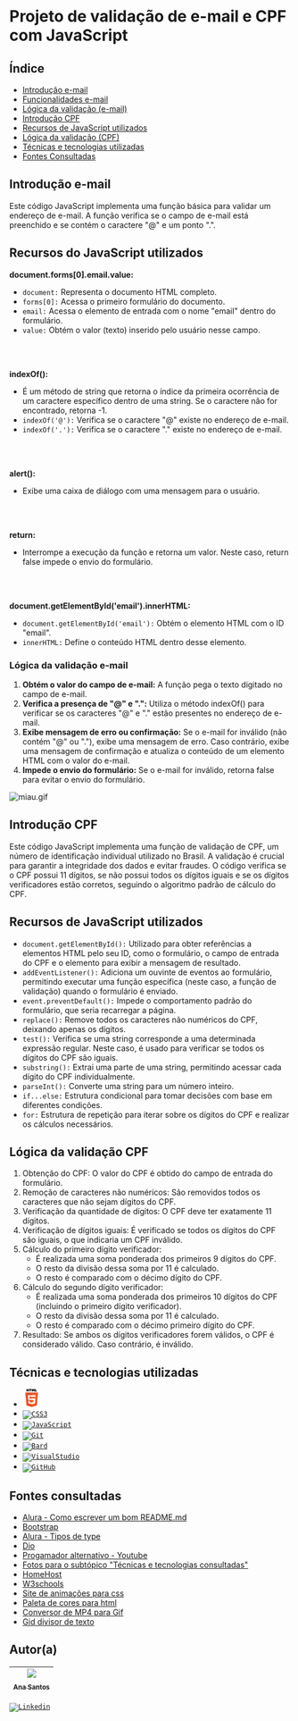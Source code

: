 # Projeto de validação de e-mail e CPF com JavaScript 

## Índice
* [Introdução e-mail](#introdução-e-mail)
* [Funcionalidades e-mail](#recursos-do-javascript-utilizados)
* [Lógica da validação (e-mail)](#lógica-da-validação-e-mail)
* [Introdução CPF](#introdução-cpf)
* [Recursos de JavaScript utilizados](#recursos-de-javascript-utilizados)
* [Lógica da validação (CPF)](#lógica-da-validação-cpf)
* [Técnicas e tecnologias utilizadas](#técnicas-e-tecnologias-utilizadas)
* [Fontes Consultadas](#fontes-consultadas)


## Introdução e-mail
Este código JavaScript implementa uma função básica para validar um endereço de e-mail. A função verifica se o campo de e-mail está preenchido e se contém o caractere "@" e um ponto ".".

## Recursos do JavaScript utilizados 
**document.forms[0].email.value:**
- ``document:`` Representa o documento HTML completo.
- ``forms[0]:`` Acessa o primeiro formulário do documento.
- ``email:`` Acessa o elemento de entrada com o nome "email" dentro do formulário.
- ``value:`` Obtém o valor (texto) inserido pelo usuário nesse campo. 

<br>
<br>

**indexOf():**
 - É um método de string que retorna o índice da primeira ocorrência de um caractere específico dentro de uma string. Se o caractere não for encontrado, retorna -1.
- ``indexOf('@'):`` Verifica se o caractere "@" existe no endereço de e-mail.
- ``indexOf('.'):`` Verifica se o caractere "." existe no endereço de e-mail.

<br>
<br>

**alert():**
- Exibe uma caixa de diálogo com uma mensagem para o usuário.

<br>
<br>

**return:**
- Interrompe a execução da função e retorna um valor. Neste caso, return false impede o envio do formulário.

<br>
<br>

**document.getElementById('email').innerHTML:**
- ``document.getElementById('email'):`` Obtém o elemento HTML com o ID "email".
- ``innerHTML:`` Define o conteúdo HTML dentro desse elemento.

### Lógica da validação e-mail 
1. **Obtém o valor do campo de e-mail:** A função pega o texto digitado no campo de e-mail.
2. **Verifica a presença de "@" e ".":** Utiliza o método indexOf() para verificar se os caracteres "@" e "." estão presentes no endereço de e-mail.
3. **Exibe mensagem de erro ou confirmação:** Se o e-mail for inválido (não contém "@" ou "."), exibe uma mensagem de erro. Caso contrário, exibe uma mensagem de confirmação e atualiza o conteúdo de um elemento HTML com o valor do e-mail.
4. **Impede o envio do formulário:** Se o e-mail for inválido, retorna false para evitar o envio do formulário.

![miau.gif](https://steemitimages.com/DQmZCo76MUSeg8WNYUqr9UMGig3kufJWfENY337KfSbpoJC/miau.gif)

## Introdução CPF
Este código JavaScript implementa uma função de validação de CPF, um número de identificação individual utilizado no Brasil. A validação é crucial para garantir a integridade dos dados e evitar fraudes. O código verifica se o CPF possui 11 dígitos, se não possui todos os dígitos iguais e se os dígitos verificadores estão corretos, seguindo o algoritmo padrão de cálculo do CPF.


## Recursos de JavaScript utilizados 
- ``document.getElementById():`` 
    Utilizado para obter referências a elementos HTML pelo seu ID, como o formulário, o campo de entrada do CPF e o elemento para exibir a mensagem de resultado.
- ``addEventListener():`` 
    Adiciona um ouvinte de eventos ao formulário, permitindo executar uma função específica (neste caso, a função de validação) quando o formulário é enviado.
- ``event.preventDefault():`` 
    Impede o comportamento padrão do formulário, que seria recarregar a página.
- ``replace():`` 
    Remove todos os caracteres não numéricos do CPF, deixando apenas os dígitos.
- ``test():`` 
    Verifica se uma string corresponde a uma determinada expressão regular. Neste caso, é usado para verificar se todos os dígitos do CPF são iguais.
- ``substring():`` 
    Extrai uma parte de uma string, permitindo acessar cada dígito do CPF individualmente.
- ``parseInt():`` 
    Converte uma string para um número inteiro.
- ``if...else:`` 
    Estrutura condicional para tomar decisões com base em diferentes condições.
- ``for:`` 
    Estrutura de repetição para iterar sobre os dígitos do CPF e realizar os cálculos necessários.

## Lógica da validação CPF
1. Obtenção do CPF: O valor do CPF é obtido do campo de entrada do formulário.
2. Remoção de caracteres não numéricos: São removidos todos os caracteres que não sejam dígitos do CPF.
3. Verificação da quantidade de dígitos: O CPF deve ter exatamente 11 dígitos.
4. Verificação de dígitos iguais: É verificado se todos os dígitos do CPF são iguais, o que indicaria um CPF inválido.
5. Cálculo do primeiro dígito verificador:
    - É realizada uma soma ponderada dos primeiros 9 dígitos do CPF.
    - O resto da divisão dessa soma por 11 é calculado.
    - O resto é comparado com o décimo dígito do CPF.
6. Cálculo do segundo dígito verificador:
    - É realizada uma soma ponderada dos primeiros 10 dígitos do CPF (incluindo o primeiro dígito verificador).
    - O resto da divisão dessa soma por 11 é calculado.
    - O resto é comparado com o décimo primeiro dígito do CPF.
7. Resultado: Se ambos os dígitos verificadores forem válidos, o CPF é considerado válido. Caso contrário, é inválido.

## Técnicas e tecnologias utilizadas
* [<code><img height="32" src="https://raw.githubusercontent.com/github/explore/80688e429a7d4ef2fca1e82350fe8e3517d3494d/topics/html/html.png" alt="HTML5"/></code>](https://developer.mozilla.org/pt-BR/docs/Web/HTML)
* [<code><img height="32" src="https://cdn.worldvectorlogo.com/logos/css-3.svg" alt="CSS3"/></code>](https://developer.mozilla.org/pt-BR/docs/Web/CSS)
* [<code><img height="32" src="https://upload.wikimedia.org/wikipedia/commons/6/6a/JavaScript-logo.png" alt="JavaScript"/></code>](https://developer.mozilla.org/pt-BR/docs/Web/JavaScript)
* [<code><img height="32" src="https://www.malwarebytes.com/wp-content/uploads/sites/2/2023/01/asset_upload_file97293_255583.jpg" alt="Git"/></code>](https://git-scm.com/)
* [<code><img height="32" src="https://blog.netscandigital.com/wp-content/uploads/2023/07/O-que-e-o-Google-Bard.png" alt="Bard"/></code>](https://bard.google.com/chat?hl=pt)
* [<code><img height="32" src="https://img.shields.io/badge/VSCode-0078D4?style=for-the-badge&logo=visual%20studio%20code&logoColor=white" alt="VisualStudio"/></code>](https://code.visualstudio.com/)
* [<code><img height="32" src="https://img.shields.io/badge/GitHub-100000?style=for-the-badge&logo=github&logoColor=white" alt="GitHub"/></code>](https://github.com/)


## Fontes consultadas 
* [Alura - Como escrever um bom README.md](https://www.alura.com.br/artigos/escrever-bom-readme)
* [Bootstrap](https://getbootstrap.com/docs/5.3/forms/checks-radios/#radios)
* [Alura - Tipos de type](https://cursos.alura.com.br/forum/topico-type-do-campo-telefone-104370)
* [Dio](https://www.dio.me/articles/tutorial-criando-um-readme-bonitao-para-o-seu-github)
* [Progamador alternativo - Youtube](https://youtu.be/HJ16WEmOWTw?si=UFvCAtBHbuCc08Hu)
* [Fotos para o subtópico "Técnicas e tecnologias consultadas"](https://github.com/alexandresanlim/Badges4-README.md-Profile)
* [HomeHost](https://www.homehost.com.br/blog/tutoriais/html-buttton/)
* [W3schools](https://www.w3schools.com/js/js_window_location.asp)
* [Site de animações para css](https://storyset.com/search)
* [Paleta de cores para html](https://paletadecolores.online/pt/azul/indigo/)
* [Conversor de MP4 para Gif](https://cloudconvert.com/)
* [Gid divisor de texto](https://steemit.com/pt/@coyotelation/20-divisores-de-texto-em-gif-apenas-copie-e-cole-confira)


## Autor(a)
|  [<img loading="lazy" src="https://avatars.githubusercontent.com/u/140712281?v=4" width=115><br><sub>Ana Santos</sub>](https://github.com/AnaLu1za) |  
| :---: |

[<code><img height="32" src="https://t.ctcdn.com.br/IwwDh-BajTE4ZwE4zuIcvz9Q2ZY=/i490027.jpeg" alt="Linkedin"/></code>](https://www.linkedin.com/in/ana-luiza-santos-a5032a2a2/)